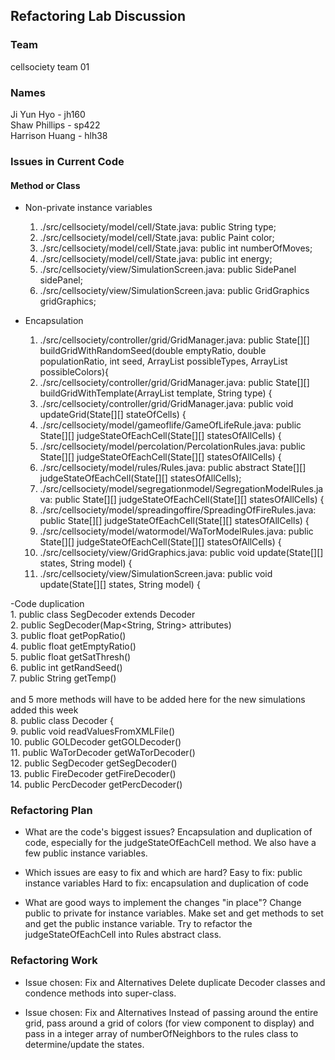 ## Refactoring Lab Discussion
### Team
cellsociety team 01
### Names
Ji Yun Hyo - jh160 <br>
Shaw Phillips - sp422 <br>
Harrison Huang - hlh38

### Issues in Current Code

#### Method or Class
- Non-private instance variables
    1. ./src/cellsociety/model/cell/State.java: public String type; 
    2. ./src/cellsociety/model/cell/State.java: public Paint color;
    3. ./src/cellsociety/model/cell/State.java: public int numberOfMoves;
    4. ./src/cellsociety/model/cell/State.java: public int energy;
    5. ./src/cellsociety/view/SimulationScreen.java: public SidePanel sidePanel;
    6. ./src/cellsociety/view/SimulationScreen.java: public GridGraphics gridGraphics;
    
- Encapsulation
    1. ./src/cellsociety/controller/grid/GridManager.java: public State[][] buildGridWithRandomSeed(double emptyRatio, double populationRatio, int seed, ArrayList<String> possibleTypes, ArrayList<String> possibleColors){
    2. ./src/cellsociety/controller/grid/GridManager.java: public State[][] buildGridWithTemplate(ArrayList<State> template, String type) {
    3. ./src/cellsociety/controller/grid/GridManager.java: public void updateGrid(State[][] stateOfCells) {
    4. ./src/cellsociety/model/gameoflife/GameOfLifeRule.java: public State[][] judgeStateOfEachCell(State[][] statesOfAllCells) {
    5. ./src/cellsociety/model/percolation/PercolationRules.java: public State[][] judgeStateOfEachCell(State[][] statesOfAllCells) {
    6. ./src/cellsociety/model/rules/Rules.java: public abstract State[][] judgeStateOfEachCell(State[][] statesOfAllCells);
    7. ./src/cellsociety/model/segregationmodel/SegregationModelRules.java: public State[][] judgeStateOfEachCell(State[][] statesOfAllCells) {
    8. ./src/cellsociety/model/spreadingoffire/SpreadingOfFireRules.java: public State[][] judgeStateOfEachCell(State[][] statesOfAllCells) {
    9. ./src/cellsociety/model/watormodel/WaTorModelRules.java: public State[][] judgeStateOfEachCell(State[][] statesOfAllCells) {
    10. ./src/cellsociety/view/GridGraphics.java: public void update(State[][] states, String model) { 
    11. ./src/cellsociety/view/SimulationScreen.java: public void update(State[][] states, String model) {

-Code duplication <br>
    1. public class SegDecoder extends Decoder <br>
    2. public SegDecoder(Map<String, String> attributes)<br>
    3. public float getPopRatio()<br>
    4. public float getEmptyRatio()<br>
    5. public float getSatThresh()<br>
    6. public int getRandSeed()<br>
    7. public String getTemp()<br><br>
    and 5 more methods will have to be added here for the new simulations added this week<br>
    8. public class Decoder {<br>
    9. public void readValuesFromXMLFile()<br>
    10. public GOLDecoder getGOLDecoder()<br>
    11. public WaTorDecoder getWaTorDecoder()<br>
    12. public SegDecoder getSegDecoder()<br>
    13. public FireDecoder getFireDecoder()<br>
    14. public PercDecoder getPercDecoder()<br>


### Refactoring Plan

* What are the code's biggest issues?
  Encapsulation and duplication of code, especially for the judgeStateOfEachCell method. We also have
  a few public instance variables.

* Which issues are easy to fix and which are hard?
  Easy to fix: public instance variables
  Hard to fix: encapsulation and duplication of code

* What are good ways to implement the changes "in place"?
  Change public to private for instance variables. Make set and get methods to set and get the public instance variable.
  Try to refactor the judgeStateOfEachCell into Rules abstract class.

### Refactoring Work

* Issue chosen: Fix and Alternatives
  Delete duplicate Decoder classes and condence methods into super-class.

* Issue chosen: Fix and Alternatives
  Instead of passing around the entire grid, pass around a grid of colors (for view component to display) and pass in a integer array
  of numberOfNeighbors to the rules class to determine/update the states.